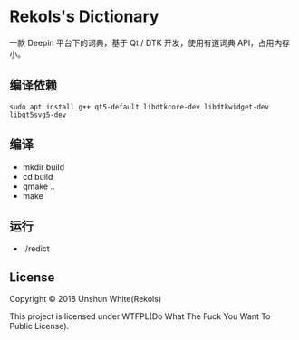 # Rekols's Dictionary

一款 Deepin 平台下的词典，基于 Qt / DTK 开发，使用有道词典 API，占用内存小。

## 编译依赖

`sudo apt install g++ qt5-default libdtkcore-dev libdtkwidget-dev libqt5svg5-dev`

## 编译

* mkdir build
* cd build
* qmake ..
* make

## 运行

* ./redict

## License

Copyright © 2018 Unshun White(Rekols)

This project is licensed under WTFPL(Do What The Fuck You Want To Public License).

